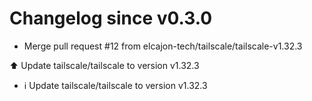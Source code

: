 # Changelog since v0.3.0
- Merge pull request #12 from elcajon-tech/tailscale/tailscale-v1.32.3

⬆️ Update tailscale/tailscale to version v1.32.3 
- ℹ️ Update tailscale/tailscale to version v1.32.3 
